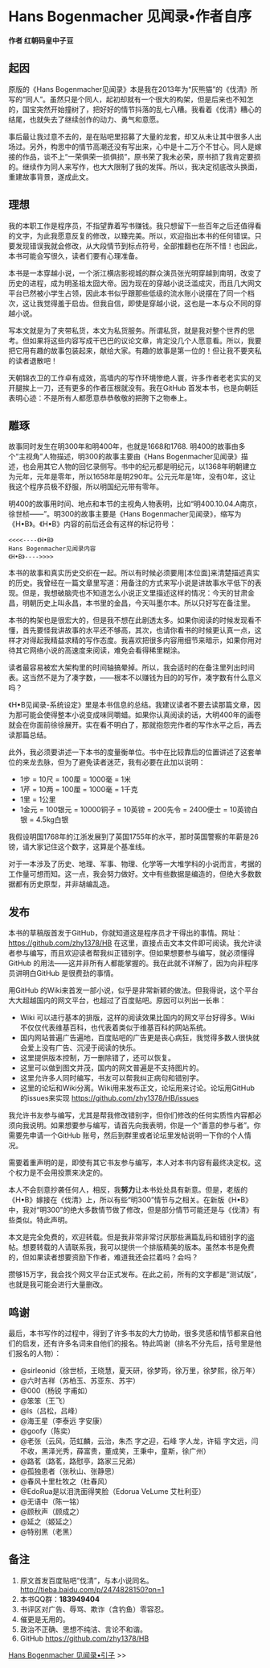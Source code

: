# Hans Bogenmacher 见闻录•作者自序
**作者 红朝码皇中子豆**

## 起因
原版的《Hans Bogenmacher见闻录》本是我在2013年为“灰熊猫”的《伐清》所写的“同人”。虽然只是个同人，起初却就有一个很大的构架，但是后来也不知怎的，国宝突然开始撞树了，把好好的情节抖落的乱七八糟。我看着《伐清》糟心的结尾，也就失去了继续创作的动力、勇气和意愿。

事后最让我过意不去的，是在贴吧里招募了大量的龙套，却又从未让其中很多人出场过。另外，构思中的情节高潮还没有写出来，心中是十二万个不甘心。同人是嫁接的作品，谈不上“一荣俱荣一损俱损”，原书荣了我未必荣，原书损了我肯定要损的。继续作为同人来写作，也大大限制了我的发挥。所以，我决定彻底改头换面，重建故事背景，遂成此文。

## 理想
我的本职工作是程序员，不指望靠着写书赚钱。我只想留下一些百年之后还值得看的文字，为此我愿意反复的修改，以臻完美。所以，欢迎指出本书的任何错误。只要发现错误我就会修改，从大段情节到标点符号，全部推翻也在所不惜！也因此，本书可能会写很久，读者们要有心理准备。

本书是一本穿越小说，一个浙江横店影视城的群众演员张光明穿越到南明，改变了历史的进程，成为明圣祖太囧大帝。因为现在的穿越小说泛滥成灾，而且几大网文平台已然被小学生占领，因此本书似乎跟那些低级的流水账小说摆在了同一个档次，这让我觉得羞于启齿。但我自信，即使是穿越小说，这也是一本与众不同的穿越小说。

写本文就是为了夹带私货，本文为私货服务。所谓私货，就是我对整个世界的思考。但如果将这些内容写成干巴巴的议论文章，肯定没几个人愿意看。所以，我要把它用有趣的故事包装起来，献给大家。有趣的故事是第一位的！但让我不要夹私的读者退散吧！

天朝锦衣卫的工作卓有成效，高墙内的写作环境惨绝人寰，许多作者老老实实的叉开腿挨上一刀，还有更多的作者压根就没有。我在GitHub 首发本书，也是向朝廷表明心迹：不是所有人都愿意恭恭敬敬的把胯下之物奉上。

## 雕琢
故事同时发生在明300年和明400年，也就是1668和1768. 明400的故事由多个“主视角”人物描述，明300的故事主要由《Hans Bogenmacher见闻录》描述，也会用其它人物的回忆录侧写。书中的纪元都是明纪元，以1368年明朝建立为元年，元年是零年，所以1658年是明290年。公元元年是1年，没有0年，这让我这个程序员极不舒服，所以明国纪元带有零年。

明400的故事用时间、地点和本节的主视角人物表明，比如“明400.10.04.A南京，徐世桢——”。明300的故事主要是《Hans Bogenmacher见闻录》，缩写为《H•B》。《H•B》内容的前后还会有这样的标记符号：

    <<<<----《H•B》
    Hans Bogenmacher见闻录内容
    《H•B》---->>>>

本书的故事和真实历史交织在一起。所以有时候必须要用[本位面]来清楚描述真实的历史。我曾经在一篇文章里写道：用备注的方式来写小说是讲故事水平低下的表现。但是，我想破脑壳也不知道怎么小说正文里描述这样的情况：今天的甘肃金昌，明朝历史上叫永昌，本书里的金昌，今天叫墨尔本。所以只好写在备注里。

本书的构架也是很宏大的，但是我不想在此剧透太多。如果你阅读的时候发现看不懂，首先要怪我讲故事的水平还不够高，其次，也请你看书的时候更认真一点，这样才对得起我精益求精的写作态度。我喜欢把很多内容用细节来暗示，如果你用对待其它网络小说的高速度来阅读，难免会看得稀里糊涂。

读者最容易被宏大架构里的时间轴搞晕掉。所以，我会适时的在备注里列出时间表。这当然不是为了凑字数，——根本不以赚钱为目的的写作，凑字数有什么意义吗？

《H•B见闻录-系统设定》里是本书信息的总结。我建议读者不要去读那篇文章，因为那可能会使得整本小说变成味同嚼蜡。如果你认真阅读的话，大明400年的画卷就会在你面前徐徐展开。实在看不明白了，那就抱怨完作者的写作水平之后，再去读那篇总结。

此外，我必须要讲述一下本书的度量衡单位。书中在比较靠后的位置讲述了这套单位的来龙去脉，但为了避免读者迷茫，我有必要在此加以说明：
* 1步 = 10尺 = 100厘 = 1000毫 = 1米
* 1芹 = 10两 = 100厘 = 1000毫 = 1千克
* 1里 = 1公里
* 1金元 = 100银元 = 10000铜子 = 10英镑 = 200先令 = 2400便士 = 10英镑白银 = 4.5kg白银

我假设明国1768年的江浙发展到了英国1755年的水平，那时英国警察的年薪是26镑，请大家记住这个数字，这算是个基准线。

对于一本涉及了历史、地理、军事、物理、化学等一大堆学科的小说而言，考据的工作量可想而知。这一点，我会努力做好。文中有些数据是编造的，但绝大多数数据都有历史原型，并非胡编乱造。

## 发布
本书的草稿版首发于GitHub，你就知道这是程序员才干得出的事情。网址：https://github.com/zhy1378/HB 在这里，直接点击文本文件即可阅读。我允许读者参与编写，而且欢迎读者帮我纠正错别字。但如果想要参与编写，就必须懂得GitHub 的用法——这并非所有人都能掌握的。我在此就不详解了，因为向非程序员讲明白GitHub 是很费劲的事情。

用GitHub 的Wiki来首发一部小说，似乎是非常新颖的做法。但我得说，这个平台大大超越国内的网文平台，也超过了百度贴吧。原因可以列出一长串：
* Wiki 可以进行基本的排版，这样的阅读效果比国内的网文平台好得多。Wiki 不仅仅代表维基百科，也代表着类似于维基百科的网站系统。
* 国内网站普遍广告遍地，百度贴吧的广告更是丧心病狂，我觉得多数人很快就会爱上没有广告、沉浸于阅读的快乐。
* 这里提供版本控制，万一删除错了，还可以恢复。
* 这里可以做到图文并茂，国内的网文普遍是不支持图片的。
* 这里允许多人同时编写，书友可以帮我纠正病句和错别字。
* 这里的论坛和Wiki分离。Wiki用来发布正文，论坛用来讨论。论坛用GitHub 的issues来实现 https://github.com/zhy1378/HB/issues

我允许书友参与编写，尤其是帮我修改错别字，但你们修改的任何实质性内容都必须向我说明。如果想要参与编写，请首先向我表明，你是一个“善意的参与者”。你需要先申请一个GitHub 账号，然后到群里或者论坛里发帖说明一下你的个人情况。

需要着重声明的是，即使有其它书友参与编写，本人对本书内容有最终决定权。这个权力是不会用投票来决定的。

本人不会刻意抄袭任何人，相反，我**努力**让本书处处具有新意。但是，老版的《H•B》嫁接在《伐清》上，所以有些“明300”情节与之相关。在新版《H•B》中，我对“明300”的绝大多数情节做了修改，但是部分情节可能还是与《伐清》有些类似。特此声明。

本文是完全免费的，欢迎转载。但是我非常非常讨厌那些满篇乱码和错别字的盗帖。想要转载的人请联系我，我可以提供一个排版精美的版本。虽然本书是免费的，但如果读者想要资励下作者，难道我还会拦着吗？会吗？

攒够15万字，我会找个网文平台正式发布。在此之前，所有的文字都是“测试版”，也就是我可能会进行大量删改。

## 鸣谢
最后，本书写作的过程中，得到了许多书友的大力协助，很多灵感和情节都来自他们的启发，还有许多名词来自他们的报名。特此鸣谢（排名不分先后，括号里是他们报名的人物）：
* @sirleonid（徐世桢，王晓慧，夏天研，徐梦筠，徐万里，徐梦熙，徐万年） 
* @六时吉祥（苏柏玉、苏亚东、苏宇） 
* @000（杨锐 字甫如） 
* @笨笨（王飞）
* @ls（吕松，吕峰）
* @海王星（李泰远 字安康）
* @goofy（陈奕）
* @老张（云风，范虹麟，云治，朱杰 字之迎，石峰 字人龙，许韬 字文远，闫不收，黑泽光秀，薛富贵，董成笑，王秉中，童斯，徐广州）
* @路茗（路茗，路慰亭，路家三兄弟）
* @孤独患者（张秋山、张静思）
* @春风十里杜牧之（杜春风）
* @EdoRua是以泪洗面得笑脸（Edorua VeLume 艾杜利亚）
* @无语中（陈一铭）
* @顾秋声（顾成之）
* @延之（姬延之）
* @特别黑（老黑） 

## 备注

1. 原文首发百度贴吧“伐清”，与本小说同名。http://tieba.baidu.com/p/2474828150?pn=1
2. 本书QQ群：**183949404**
3. 书评区对广告、辱骂、欺诈（含钓鱼）零容忍。
4. 催更是无用的。
5. 政治不正确、思想不纯洁、言论不和谐。
6. GitHub https://github.com/zhy1378/HB

[Hans Bogenmacher 见闻录•引子](引子.md) >>